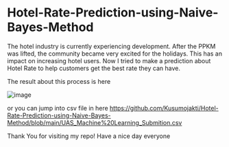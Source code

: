 # Hotel-Rate-Prediction-using-Naive-Bayes-Method
The hotel industry is currently experiencing development. After the PPKM was lifted, the community became very excited for the holidays. This has an impact on increasing hotel users. Now I tried to make a prediction about Hotel Rate to help customers get the best rate they can have.

The result about this process is here


![image](https://github.com/Kusumojakti/Hotel-Rate-Prediction-using-Naive-Bayes-Method/assets/100892746/f98d0d00-8c1a-45b7-8ad7-78a3bb18f3de)

or you can jump into csv file in here 
https://github.com/Kusumojakti/Hotel-Rate-Prediction-using-Naive-Bayes-Method/blob/main/UAS_Machine%20Learning_Submition.csv

Thank You for visiting my repo!
Have a nice day everyone
